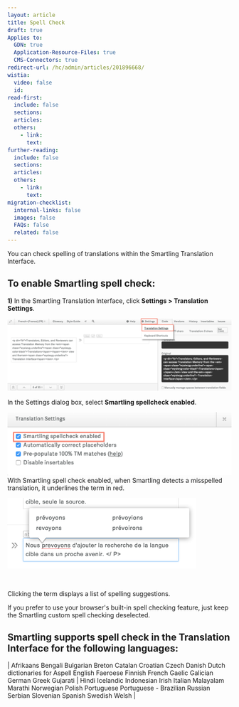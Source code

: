 ```yaml
---
layout: article
title: Spell Check
draft: true
Applies to:
  GDN: true
  Application-Resource-Files: true
  CMS-Connectors: true
redirect-url: /hc/admin/articles/201896668/
wistia:
  video: false
  id:
read-first:
  include: false
  sections:
  articles:
  others:
    - link:
      text:
further-reading:
  include: false
  sections:
  articles:
  others:
    - link:
      text:
migration-checklist:
  internal-links: false
  images: false
  FAQs: false
  related: false
---
```



You can check spelling of translations within the Smartling Translation Interface.

## To enable Smartling spell check:

**1)** In the Smartling Translation Interface, click **Settings &gt; Translation Settings**.

![](/uploads/versions/smartling___translations_management---x----1201-390x---.png)

In the Settings dialog box, select **Smartling spellcheck enabled**.

![](/uploads/versions/smartling___translations_management-1---x----538-151x---.png)With Smartling spell check enabled, when Smartling detects a misspelled translation, it underlines the term in red.

![](/uploads/versions/smartling___translations_management-2---x----425-159x---.png)

![]()

Clicking the term displays a list of spelling suggestions.

If you prefer to use your browser's built-in spell checking feature, just keep the Smartling custom spell checking deselected.

## Smartling supports spell check in the Translation Interface for the following languages:

| Afrikaans Bengali Bulgarian Breton Catalan Croatian Czech Danish Dutch dictionaries for Aspell English Faeroese Finnish French Gaelic Galician German Greek Gujarati | Hindi Icelandic Indonesian Irish Italian Malayalam Marathi Norwegian Polish Portuguese Portuguese - Brazilian Russian Serbian Slovenian Spanish Swedish Welsh |